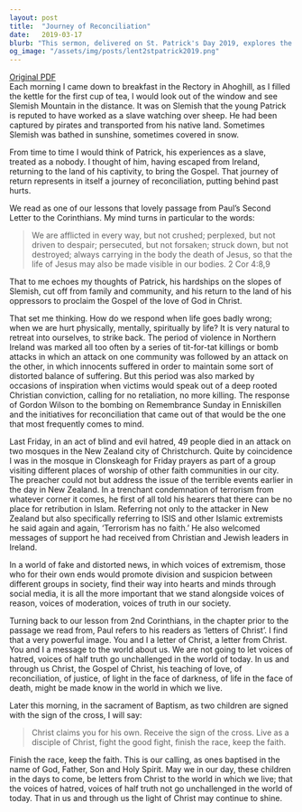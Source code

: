 ```yaml
---
layout: post
title:  "Journey of Reconciliation"
date:   2019-03-17
blurb: "This sermon, delivered on St. Patrick's Day 2019, explores the journey of St. Patrick, from being a slave to becoming a beacon of the Gospel. It discusses how we respond when life goes wrong and emphasizes the importance of not retaliating but seeking reconciliation. The sermon also addresses the recent terrorist attack in New Zealand, condemning all forms of terrorism and urging listeners to stand alongside voices of reason and truth."
og_image: "/assets/img/posts/lent2stpatrick2019.png"
---
```

[Original PDF](/assets/pdf/lent2stpatrick2019.pdf)    
Each morning I came down to breakfast in the Rectory in Ahoghill, as I filled the kettle for the first cup of tea, I would look out of the window and see Slemish Mountain in the distance. It was on Slemish that the young Patrick is reputed to have worked as a slave watching over sheep. He had been captured by pirates and transported from his native land. Sometimes Slemish was bathed in sunshine, sometimes covered in snow.

From time to time I would think of Patrick, his experiences as a slave, treated as a nobody. I thought of him, having escaped from Ireland, returning to the land of his captivity, to bring the Gospel. That journey of return represents in itself a journey of reconciliation, putting behind past hurts.

We read as one of our lessons that lovely passage from Paul’s Second Letter to the Corinthians. My mind turns in particular to the words:

> We are afflicted in every way, but not crushed; perplexed, but not driven to despair; persecuted, but not forsaken; struck down, but not destroyed; always carrying in the body the death of Jesus, so that the life of Jesus may also be made visible in our bodies. 2 Cor 4:8,9

That to me echoes my thoughts of Patrick, his hardships on the slopes of Slemish, cut off from family and community, and his return to the land of his oppressors to proclaim the Gospel of the love of God in Christ.

That set me thinking. How do we respond when life goes badly wrong; when we are hurt physically, mentally, spiritually by life? It is very natural to retreat into ourselves, to strike back. The period of violence in Northern Ireland was marked all too often by a series of tit-for-tat killings or bomb attacks in which an attack on one community was followed by an attack on the other, in which innocents suffered in order to maintain some sort of distorted balance of suffering. But this period was also marked by occasions of inspiration when victims would speak out of a deep rooted Christian conviction, calling for no retaliation, no more killing. The response of Gordon Wilson to the bombing on Remembrance Sunday in Enniskillen and the initiatives for reconciliation that came out of that would be the one that most frequently comes to mind.

Last Friday, in an act of blind and evil hatred, 49 people died in an attack on two mosques in the New Zealand city of Christchurch. Quite by coincidence I was in the mosque in Clonskeagh for Friday prayers as part of a group visiting different places of worship of other faith communities in our city. The preacher could not but address the issue of the terrible events earlier in the day in New Zealand. In a trenchant condemnation of terrorism from whatever corner it comes, he first of all told his hearers that there can be no place for retribution in Islam. Referring not only to the attacker in New Zealand but also specifically referring to ISIS and other Islamic extremists he said again and again, ‘Terrorism has no faith.’ He also welcomed messages of support he had received from Christian and Jewish leaders in Ireland.

In a world of fake and distorted news, in which voices of extremism, those who for their own ends would promote division and suspicion between different groups in society, find their way into hearts and minds through social media, it is all the more important that we stand alongside voices of reason, voices of moderation, voices of truth in our society.

Turning back to our lesson from 2nd Corinthians, in the chapter prior to the passage we read from, Paul refers to his readers as ‘letters of Christ’. I find that a very powerful image. You and I a letter of Christ, a letter from Christ. You and I a message to the world about us. We are not going to let voices of hatred, voices of half truth go unchallenged in the world of today. In us and through us Christ, the Gospel of Christ, his teaching of love, of reconciliation, of justice, of light in the face of darkness, of life in the face of death, might be made know in the world in which we live.

Later this morning, in the sacrament of Baptism, as two children are signed with the sign of the cross, I will say:

> Christ claims you for his own.
> Receive the sign of the cross.
> Live as a disciple of Christ,
> fight the good fight,
> finish the race, keep the faith.

Finish the race, keep the faith. This is our calling, as ones baptised in the name of God, Father, Son and Holy Spirit. May we in our day, these children in the days to come, be letters from Christ to the world in which we live; that the voices of hatred, voices of half truth not go unchallenged in the world of today. That in us and through us the light of Christ may continue to shine.
